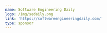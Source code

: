 ```yaml
---
name: Software Engineering Daily
logo: /img/sedaily.png
link: 'https://softwareengineeringdaily.com/'
type: sponsor
---
```


